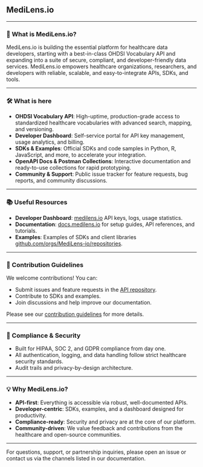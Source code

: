 ## MediLens.io

---

### 🚀 What is MediLens.io?

MediLens.io is building the essential platform for healthcare data developers, starting with a best-in-class OHDSI Vocabulary API and expanding into a suite of secure, compliant, and developer-friendly data services. MediLens.io empowers healthcare organizations, researchers, and developers with reliable, scalable, and easy-to-integrate APIs, SDKs, and tools.

---

### 🛠️ What is here

- **OHDSI Vocabulary API**: High-uptime, production-grade access to standardized healthcare vocabularies with advanced search, mapping, and versioning.
- **Developer Dashboard**: Self-service portal for API key management, usage analytics, and billing.
- **SDKs & Examples**: Official SDKs and code samples in Python, R, JavaScript, and more, to accelerate your integration.
- **OpenAPI Docs & Postman Collections**: Interactive documentation and ready-to-use collections for rapid prototyping.
- **Community & Support**: Public issue tracker for feature requests, bug reports, and community discussions.

---

### 📚 Useful Resources

- **Developer Dashboard**: [medilens.io](https://medilens.io) API keys, logs, usage statistics.
- **Documentation**: [docs.medilens.io](https://docs.medilens.io) for setup guides, API references, and tutorials.
- **Examples**: Examples of SDKs and client libraries [github.com/orgs/MediLens-io/repositories](https://github.com/orgs/MediLens-io/repositories).

---

### 🌈 Contribution Guidelines

We welcome contributions! You can:
- Submit issues and feature requests in the [API repository](https://github.com/MediLens-io/api).
- Contribute to SDKs and examples.
- Join discussions and help improve our documentation.

Please see our [contribution guidelines](https://github.com/MediLens-io/api/docs/CONTRIBUTING.md) for more details.

---

### 🏥 Compliance & Security

- Built for HIPAA, SOC 2, and GDPR compliance from day one.
- All authentication, logging, and data handling follow strict healthcare security standards.
- Audit trails and privacy-by-design architecture.

---

### 💡 Why MediLens.io?

- **API-first**: Everything is accessible via robust, well-documented APIs.
- **Developer-centric**: SDKs, examples, and a dashboard designed for productivity.
- **Compliance-ready**: Security and privacy are at the core of our platform.
- **Community-driven**: We value feedback and contributions from the healthcare and open-source communities.

---

For questions, support, or partnership inquiries, please open an issue or contact us via the channels listed in our documentation. 
